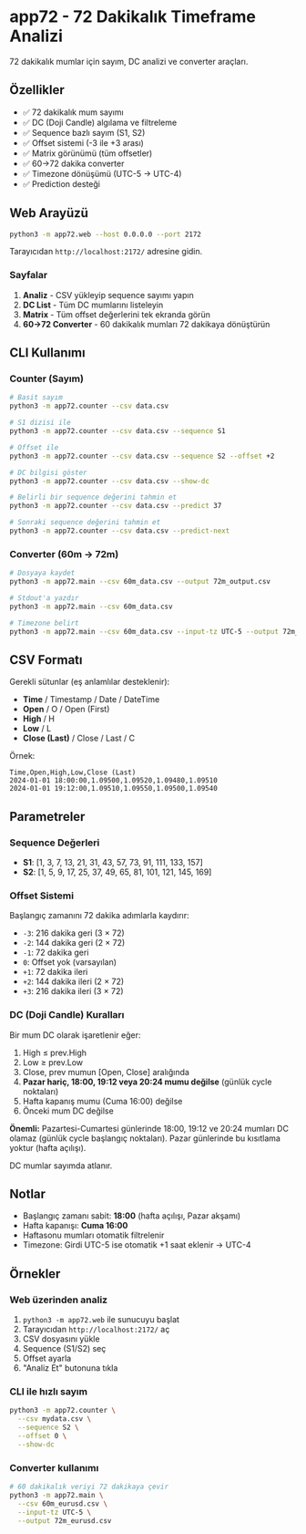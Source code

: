 # app72 - 72 Dakikalık Timeframe Analizi

72 dakikalık mumlar için sayım, DC analizi ve converter araçları.

## Özellikler

- ✅ 72 dakikalık mum sayımı
- ✅ DC (Doji Candle) algılama ve filtreleme
- ✅ Sequence bazlı sayım (S1, S2)
- ✅ Offset sistemi (-3 ile +3 arası)
- ✅ Matrix görünümü (tüm offsetler)
- ✅ 60→72 dakika converter
- ✅ Timezone dönüşümü (UTC-5 → UTC-4)
- ✅ Prediction desteği

## Web Arayüzü

```bash
python3 -m app72.web --host 0.0.0.0 --port 2172
```

Tarayıcıdan `http://localhost:2172/` adresine gidin.

### Sayfalar

1. **Analiz** - CSV yükleyip sequence sayımı yapın
2. **DC List** - Tüm DC mumlarını listeleyin
3. **Matrix** - Tüm offset değerlerini tek ekranda görün
4. **60→72 Converter** - 60 dakikalık mumları 72 dakikaya dönüştürün

## CLI Kullanımı

### Counter (Sayım)

```bash
# Basit sayım
python3 -m app72.counter --csv data.csv

# S1 dizisi ile
python3 -m app72.counter --csv data.csv --sequence S1

# Offset ile
python3 -m app72.counter --csv data.csv --sequence S2 --offset +2

# DC bilgisi göster
python3 -m app72.counter --csv data.csv --show-dc

# Belirli bir sequence değerini tahmin et
python3 -m app72.counter --csv data.csv --predict 37

# Sonraki sequence değerini tahmin et
python3 -m app72.counter --csv data.csv --predict-next
```

### Converter (60m → 72m)

```bash
# Dosyaya kaydet
python3 -m app72.main --csv 60m_data.csv --output 72m_output.csv

# Stdout'a yazdır
python3 -m app72.main --csv 60m_data.csv

# Timezone belirt
python3 -m app72.main --csv 60m_data.csv --input-tz UTC-5 --output 72m_data.csv
```

## CSV Formatı

Gerekli sütunlar (eş anlamlılar desteklenir):
- **Time** / Timestamp / Date / DateTime
- **Open** / O / Open (First)
- **High** / H
- **Low** / L
- **Close (Last)** / Close / Last / C

Örnek:
```csv
Time,Open,High,Low,Close (Last)
2024-01-01 18:00:00,1.09500,1.09520,1.09480,1.09510
2024-01-01 19:12:00,1.09510,1.09550,1.09500,1.09540
```

## Parametreler

### Sequence Değerleri
- **S1**: [1, 3, 7, 13, 21, 31, 43, 57, 73, 91, 111, 133, 157]
- **S2**: [1, 5, 9, 17, 25, 37, 49, 65, 81, 101, 121, 145, 169]

### Offset Sistemi
Başlangıç zamanını 72 dakika adımlarla kaydırır:
- `-3`: 216 dakika geri (3 × 72)
- `-2`: 144 dakika geri (2 × 72)
- `-1`: 72 dakika geri
- `0`: Offset yok (varsayılan)
- `+1`: 72 dakika ileri
- `+2`: 144 dakika ileri (2 × 72)
- `+3`: 216 dakika ileri (3 × 72)

### DC (Doji Candle) Kuralları

Bir mum DC olarak işaretlenir eğer:
1. High ≤ prev.High
2. Low ≥ prev.Low
3. Close, prev mumun [Open, Close] aralığında
4. **Pazar hariç, 18:00, 19:12 veya 20:24 mumu değilse** (günlük cycle noktaları)
5. Hafta kapanış mumu (Cuma 16:00) değilse
6. Önceki mum DC değilse

**Önemli:** Pazartesi-Cumartesi günlerinde 18:00, 19:12 ve 20:24 mumları DC olamaz (günlük cycle başlangıç noktaları). Pazar günlerinde bu kısıtlama yoktur (hafta açılışı).

DC mumlar sayımda atlanır.

## Notlar

- Başlangıç zamanı sabit: **18:00** (hafta açılışı, Pazar akşamı)
- Hafta kapanışı: **Cuma 16:00**
- Haftasonu mumları otomatik filtrelenir
- Timezone: Girdi UTC-5 ise otomatik +1 saat eklenir → UTC-4

## Örnekler

### Web üzerinden analiz
1. `python3 -m app72.web` ile sunucuyu başlat
2. Tarayıcıdan `http://localhost:2172/` aç
3. CSV dosyasını yükle
4. Sequence (S1/S2) seç
5. Offset ayarla
6. "Analiz Et" butonuna tıkla

### CLI ile hızlı sayım
```bash
python3 -m app72.counter \
  --csv mydata.csv \
  --sequence S2 \
  --offset 0 \
  --show-dc
```

### Converter kullanımı
```bash
# 60 dakikalık veriyi 72 dakikaya çevir
python3 -m app72.main \
  --csv 60m_eurusd.csv \
  --input-tz UTC-5 \
  --output 72m_eurusd.csv
```
